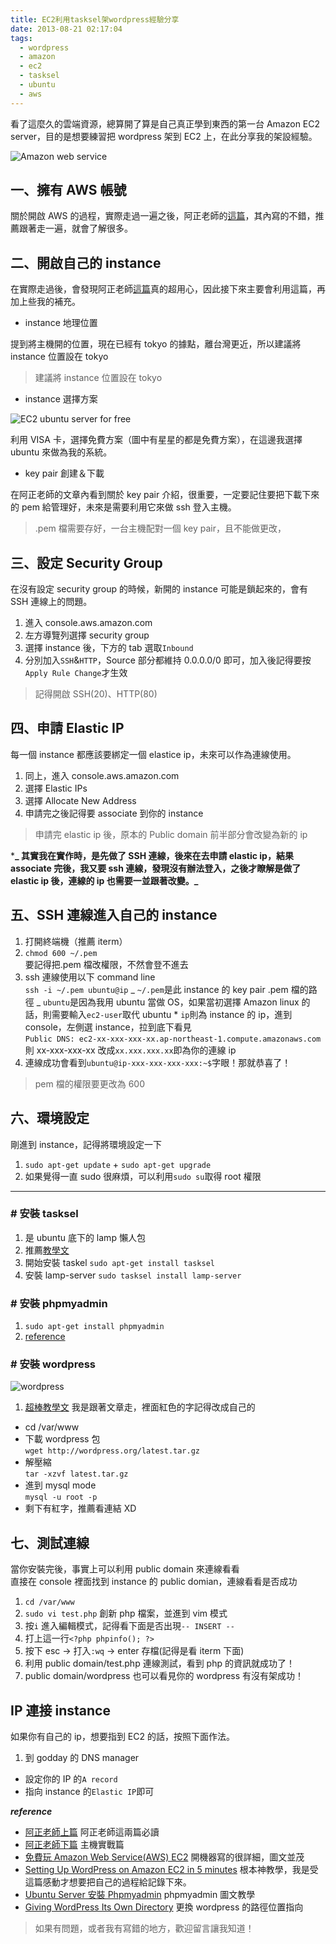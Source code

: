 ```yaml
---
title: EC2利用tasksel架wordpress經驗分享
date: 2013-08-21 02:17:04
tags:
  - wordpress
  - amazon
  - ec2
  - tasksel
  - ubuntu
  - aws
---
```


看了這麼久的雲端資源，總算開了算是自己真正學到東西的第一台 Amazon EC2 server，目的是想要練習把 wordpress 架到 EC2 上，在此分享我的架設經驗。

![Amazon web service](https://i.imgur.com/4HM0eOa.png)

<!-- more -->

## 一、擁有 AWS 帳號

關於開啟 AWS 的過程，實際走過一遍之後，阿正老師的[這篇](http://blog.soft.idv.tw/?p=823&page=2)，其內寫的不錯，推薦跟著走一遍，就會了解很多。

## 二、開啟自己的 instance

在實際走過後，會發現阿正老師[這篇](http://blog.soft.idv.tw/?p=824)真的超用心，因此接下來主要會利用這篇，再加上些我的補充。

- instance 地理位置

提到將主機開的位置，現在已經有 tokyo 的據點，離台灣更近，所以建議將 instance 位置設在 tokyo

> 建議將 instance 位置設在 tokyo

- instance 選擇方案

![EC2 ubuntu server for free](https://i.imgur.com/U4rs7wk.png)

利用 VISA 卡，選擇免費方案（圖中有星星的都是免費方案），在這邊我選擇 ubuntu 來做為我的系統。

- key pair 創建＆下載

在阿正老師的文章內看到關於 key pair 介紹，很重要，一定要記住要把下載下來的 pem 給管理好，未來是需要利用它來做 ssh 登入主機。

> .pem 檔需要存好，一台主機配對一個 key pair，且不能做更改，

## 三、設定 Security Group

在沒有設定 security group 的時候，新開的 instance 可能是鎖起來的，會有 SSH 連線上的問題。

1.  進入 console.aws.amazon.com
2.  左方導覽列選擇 security group
3.  選擇 instance 後，下方的 tab 選取`Inbound`
4.  分別加入`SSH`&`HTTP`，Source 部分都維持 0.0.0.0/0 即可，加入後記得要按`Apply Rule Change`才生效

> 記得開啟 SSH(20)、HTTP(80)

## 四、申請 Elastic IP

每一個 instance 都應該要綁定一個 elastice ip，未來可以作為連線使用。

1.  同上，進入 console.aws.amazon.com
2.  選擇 Elastic IPs
3.  選擇 Allocate New Address
4.  申請完之後記得要 associate 到你的 instance

> 申請完 elastic ip 後，原本的 Public domain 前半部分會改變為新的 ip

\***_ 其實我在實作時，是先做了 SSH 連線，後來在去申請 elastic ip，結果 associate 完後，我又要 ssh 連線，發現沒有辦法登入，之後才瞭解是做了 elastic ip 後，連線的 ip 也需要一並跟著改變。_**

## 五、SSH 連線進入自己的 instance

1.  打開終端機（推薦 iterm）
2.  `chmod 600 ~/.pem`  
    要記得把.pem 檔改權限，不然會登不進去
3.  ssh 連線使用以下 command line  
    `ssh -i ~/.pem ubuntu@ip`
    _ `~/.pem`是此 instance 的 key pair .pem 檔的路徑
    _ `ubuntu`是因為我用 ubuntu 當做 OS，如果當初選擇 Amazon linux 的話，則需要輸入`ec2-user`取代 ubuntu \* `ip`則為 instance 的 ip，進到 console，左側選 instance，拉到底下看見  
     `Public DNS: ec2-xx-xxx-xxx-xx.ap-northeast-1.compute.amazonaws.com`  
     則 xx-xxx-xxx-xx 改成`xx.xxx.xxx.xx`即為你的連線 ip
4.  連線成功會看到`ubuntu@ip-xxx-xxx-xxx-xxx:~$`字眼！那就恭喜了！

> pem 檔的權限要更改為 600

## 六、環境設定

剛進到 instance，記得將環境設定一下

1.  `sudo apt-get update` + `sudo apt-get upgrade`
2.  如果覺得一直 sudo 很麻煩，可以利用`sudo su`取得 root 權限

---

### # 安裝 tasksel

1.  是 ubuntu 底下的 lamp 懶人包
2.  推薦[教學文](http://howtounix.info/howto/LAMP-on-Ubuntu-with-tasksel-tool)
3.  開始安裝 taskel `sudo apt-get install tasksel`
4.  安裝 lamp-server `sudo tasksel install lamp-server`

### # 安裝 phpmyadmin

1.  `sudo apt-get install phpmyadmin`
2.  [reference](http://linadonis.pixnet.net/blog/post/27585552-ubuntu-server-%E5%AE%89%E8%A3%9D-phpmyadmin)

### # 安裝 wordpress

![wordpress](http://wow-wp.org/wp-content/uploads/2011/10/wordpress.png)

1.  [超棒教學文](https://www.digitalocean.com/community/articles/how-to-install-wordpress-on-ubuntu-12-04) 我是跟著文章走，裡面紅色的字記得改成自己的

- cd /var/www
- 下載 wordpress 包  
  `wget http://wordpress.org/latest.tar.gz`
- 解壓縮  
  `tar -xzvf latest.tar.gz`
- 進到 mysql mode  
  `mysql -u root -p`
- 剩下有紅字，推薦看連結 XD

## 七、測試連線

當你安裝完後，事實上可以利用 public domain 來連線看看  
直接在 console 裡面找到 instance 的 public domian，連線看看是否成功

1.  `cd /var/www`
2.  `sudo vi test.php` 創新 php 檔案，並進到 vim 模式
3.  按`i` 進入編輯模式，記得看下面是否出現`-- INSERT --`
4.  打上這一行`<?php phpinfo(); ?>`
5.  按下 esc -> 打入`:wq` -> enter 存檔(記得是看 iterm 下面)
6.  利用 public domain/test.php 連線測試，看到 php 的資訊就成功了！
7.  public domain/wordpress 也可以看見你的 wordpress 有沒有架成功！

## IP 連接 instance

如果你有自己的 ip，想要指到 EC2 的話，按照下面作法。

1.  到 godday 的 DNS manager

- 設定你的 IP 的`A record`
- 指向 instance 的`Elastic IP`即可

**_reference_**

- [阿正老師上篇](http://blog.soft.idv.tw/?p=823&page=2) 阿正老師這兩篇必讀
- [阿正老師下篇](http://blog.soft.idv.tw/?p=824) 主機實戰篇
- [免費玩 Amazon Web Service(AWS) EC2](http://blog.rx836.tw/blog/first-amazon-web-services/) 開機器寫的很詳細，圖文並茂
- [Setting Up WordPress on Amazon EC2 in 5 minutes](http://coenraets.org/blog/2012/01/setting-up-wordpress-on-amazon-ec2-in-5-minutes/) 根本神教學，我是受這篇感動才想要把自己的過程給記錄下來。
- [Ubuntu Server 安裝 Phpmyadmin](http://linadonis.pixnet.net/blog/post/27585552-ubuntu-server-%E5%AE%89%E8%A3%9D-phpmyadmin) phpmyadmin 圖文教學
- [Giving WordPress Its Own Directory](http://codex.wordpress.org/Giving_WordPress_Its_Own_Directory) 更換 wordpress 的路徑位置指向

> 如果有問題，或者我有寫錯的地方，歡迎留言讓我知道！
